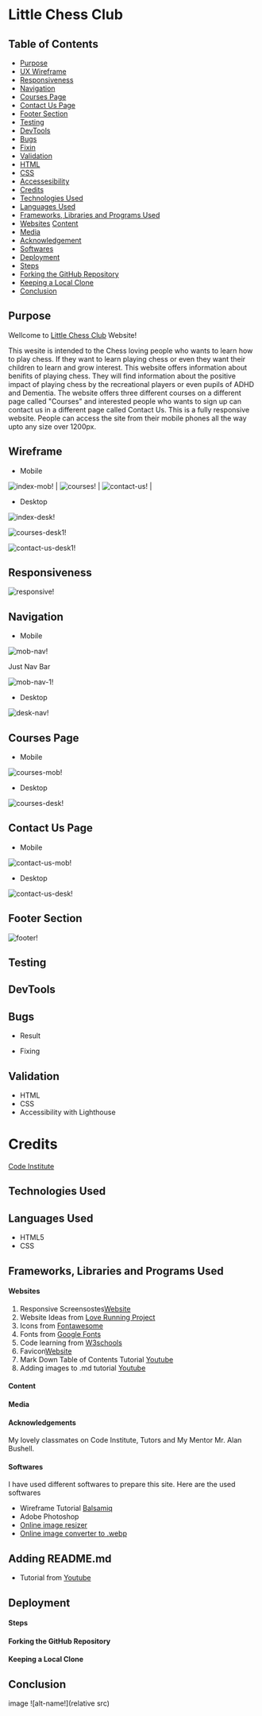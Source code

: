 # Little Chess Club

## Table of Contents
 + [Purpose](#purpose)
 + [UX Wireframe](#wireframe)
 + [Responsiveness](#responsiveness)
 + [Navigation](#navigation)
 + [Courses Page](#courses-page)
 + [Contact Us Page](#contact-us-page)
 + [Footer Section](#footer-section)
 + [Testing](#testing)
 + [DevTools](#devtools)
 + [Bugs](#bugs)
 + [Fixin](#fixing)
 + [Validation](#validation)
 + [HTML](#html)
 + [CSS](#css)
 + [Accessesibility](#testing)
 + [Credits](#bugs)
 + [Technologies Used](#fixing)
 + [Languages Used](#validation)
 + [Frameworks, Libraries and Programs Used](#frameworks-libraries-and-programs-used)
 + [Websites](#websitesss)
 [Content](#footer-section)
 + [Media](#testing)
 + [Acknowledgement](#bugs)
 + [Softwares](#fixing)
 + [Deployment](#html)
 + [Steps](#css)
 + [Forking the GitHub Repository](#testing)
 + [Keeping a Local Clone](#bugs)
 + [Conclusion](#conclusion)
 
## Purpose
Wellcome to [Little Chess Club](https://abdurrahimb.github.io/chess-club/) Website!

This wesite is intended to the Chess loving people who wants to learn how to play chess. If they want to learn playing chess or even they want their children to learn and grow interest. This website offers information about benifits of playing chess. They will find information about the positive impact of playing chess by the recreational players or even pupils of ADHD and Dementia. The website offers three different courses on a different page called "Courses" and interested people who wants to sign up can contact us in a different page called Contact Us. This is a fully responsive website. People can access the site from their mobile phones all the way upto any size over 1200px.

## Wireframe
  + Mobile 

  ![index-mob!](assets/images/wireframe/index-mob.png)  | ![courses!](assets/images/wireframe/courses.png)  | ![contact-us!](assets/images/wireframe/contact-us.png)  |

  + Desktop

  ![index-desk!](assets/images/wireframe/index-desk.png) 

  ![courses-desk1!](assets/images/wireframe/courses-desk1.png) 

  ![contact-us-desk1!](assets/images/wireframe/contact-us-desk1.png)

## Responsiveness
 
![responsive!](/assets/images/screenshots/responsive.png)

## Navigation
  + Mobile

![mob-nav!](/assets/images/wireframe/mob-nav.png)

Just Nav Bar

![mob-nav-1!](/assets/images/wireframe/mob-nav-1.png)

  + Desktop

 ![desk-nav!](/assets/images/wireframe/desk-nav.png)

## Courses Page

 + Mobile

![courses-mob!](/assets/images/screenshots/courses-mob.png)

 + Desktop

![courses-desk!](/assets/images/screenshots/courses-desk.png)

## Contact Us Page

 + Mobile

![contact-us-mob!](/assets/images/screenshots/contact-us-mob.png)

 + Desktop

![contact-us-desk!](/assets/images/screenshots/contact-us-desk.png)

## Footer Section

 ![footer!](/assets/images/screenshots/footer.png)

## Testing

## DevTools

## Bugs
  + Result


  + Fixing

## Validation

+ HTML
+ CSS
+ Accessibility with Lighthouse

# Credits
[Code Institute]()

## Technologies Used
## Languages Used
  + HTML5
  + CSS

## Frameworks, Libraries and Programs Used
#### Websites
1. Responsive Screensostes[Website](https://ui.dev/amiresponsive)
2. Website Ideas from [Love Running Project](https://abdurrahimb.github.io/Love-Running/)
3. Icons from [Fontawesome](https://fontawesome.com/)
4. Fonts from [Google Fonts](https://fonts.google.com/)
5. Code learning from [W3schools](https://www.w3schools.com/)
6. Favicon[Website]()
7. Mark Down Table of Contents Tutorial [Youtube](https://www.youtube.com/watch?v=EKqhENATIKg)
8. Adding images to .md tutorial [Youtube](https://www.youtube.com/watch?v=Ljj1wGFJqPY)

#### Content
#### Media
#### Acknowledgements
My lovely classmates on Code Institute, Tutors and My Mentor Mr. Alan Bushell. 

#### Softwares
I have used different softwares to prepare this site. Here are the used softwares
  + Wireframe Tutorial [Balsamiq](https://www.youtube.com/watch?v=E5Z1QOly72E)
  + Adobe Photoshop
  + [Online image resizer]()
  + [Online image converter to .webp]()

## Adding README.md
  + Tutorial from [Youtube](https://www.youtube.com/watch?v=M8ra1n2oiTY)
## Deployment
#### Steps
#### Forking the GitHub Repository

#### Keeping a Local Clone

## Conclusion
image 
![alt-name!](relative src)